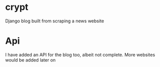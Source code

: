 # crypt
Django blog built from scraping a news website

# Api 
I have added an API for the blog too, albeit not complete. 
More websites would be added later on 
